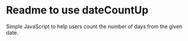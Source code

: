 # Readme to use dateCountUp

Simple JavaScript to help users count the number of days from the given date.


